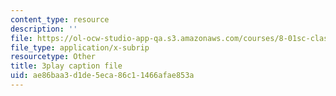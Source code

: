 ```yaml
---
content_type: resource
description: ''
file: https://ol-ocw-studio-app-qa.s3.amazonaws.com/courses/8-01sc-classical-mechanics-fall-2016/ae86baa3d1de5eca86c11466afae853a_DYi8KTt8688.vtt
file_type: application/x-subrip
resourcetype: Other
title: 3play caption file
uid: ae86baa3-d1de-5eca-86c1-1466afae853a
---
```

